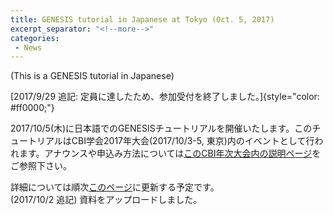```yaml
---
title: GENESIS tutorial in Japanese at Tokyo (Oct. 5, 2017)
excerpt_separator: "<!--more-->"
categories:
 - News
---
```


(This is a GENESIS tutorial in Japanese)

[2017/9/29 追記:
定員に達したため、参加受付を終了しました。]{style="color: #ff0000;"}
<!--more-->

2017/10/5(木)に日本語でのGENESISチュートリアルを開催いたします。このチュートリアルはCBI学会2017年大会(2017/10/3-5,
東京)内のイベントとして行われます。アナウンスや申込み方法については[このCBI年次大会内の説明ページ](http://cbi-society.org/taikai/taikai17/TS/TS-2.html)をご参照下さい。

詳細については順次[このページ](http://www.r-ccs.riken.jp/labs/cbrt/tutorial/hands-ons/#GENESIS_Tutorial_in_CBI_Annual_Meeting_2017_Oct_5_Thr_2017)に更新する予定です。\
(2017/10/2 追記) 資料をアップロードしました。
